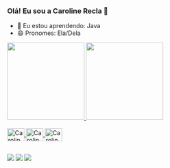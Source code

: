 ### Olá! Eu sou a Caroline Recla 💜
- 🌱 Eu estou aprendendo: Java
- 😄 Pronomes: Ela/Dela
<div>
  <a href="https://beacons.ai/caroline-recla">
  <img height="180em" src="https://github-readme-stats.vercel.app/api?username=caroline-recla&show_icons=true&theme=synthwave&include_all_commit=true&count_private=true"/>
  <img height="180em" src="https://github-readme-stats.vercel.app/api/top-langs/?username=caroline-recla&slayout=compact&langs_count=16&theme=synthwave"/>
</div>

<div style="display: inline_block"><br>
  <img align="center" alt="Caroline-Jv" height="30" width="40" src="https://cdn.jsdelivr.net/gh/devicons/devicon/icons/java/java-original.svg">
  <img align="center" alt="Caroline-sql" height="30" width="40" src="https://cdn.jsdelivr.net/gh/devicons/devicon/icons/mysql/mysql-original.svg">
  <img align="center" alt="Caroline-spring" height="30" width="40" src="https://cdn.jsdelivr.net/gh/devicons/devicon/icons/spring/spring-original.svg">

##
<div>
  <a href="https://www.linkedin.com/in/caroline-recla/" target="_blank"><img src="https://img.shields.io/badge/LinkedIn-0077B5?style=for-the-badge&logo=linkedin&logoColor=white" target="_blank"></a>
  <a href="https://www.instagram.com/caroline_khatlyn/"><img src="https://img.shields.io/badge/Instagram-E4405F?style=for-the-badge&logo=instagram&logoColor=white" target="_blank"></a>
  <a href="mailto:carolinekhatlynrecla@gmail.com"><img src="https://img.shields.io/badge/-Gmail-%23333?style=for-the-badge&logo=gmail&logoColor=white" target="_blank"></a>
</div>



